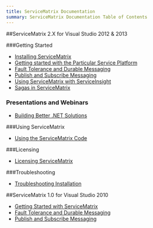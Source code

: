 ```yaml
---
title: ServiceMatrix Documentation
summary: ServiceMatrix Documentation Table of Contents
---
```


##ServiceMatrix 2.X for Visual Studio 2012 & 2013

###Getting Started
- [Installing ServiceMatrix](installing-servicematrix-2.0)
- [Getting started with the Particular Service Platform](getting-started-with-servicematrix-2.0)
- [Fault Tolerance and Durable Messaging](getting-started-with-nservicebus-using-servicematrix-2.0-fault-tolerance)
- [Publish and Subscribe Messaging](getting-started-with-nservicebus-using-servicematrix-2.0-publish-subscribe)
- [Using ServiceMatrix with ServiceInsight](servicematrix-serviceinsight.md "Using ServiceMatrix and ServiceInsight Together")
- [Sagas in ServiceMatrix](getting-started-sagasfullduplex-2.0.md "Sagas in ServiceMatrix")

### Presentations and Webinars
- [Building Better .NET Solutions](http://fast.wistia.net/embed/iframe/4348umnahj?canonicalUrl=https%3A%2F%2Fparticular-1.wistia.com%2Fmedias%2F4348umnahj&canonicalTitle=Building%20Better%20.NET%20Solutions%20with%20the%20Particular%20Service%20Platform%20-%20particular-1&autoPlay=true)

###Using ServiceMatrix
- [Using the ServiceMatrix Code](customizing-extending.md "Using and Understanding ServiceMatrix generated code")

###Licensing
- [Licensing ServiceMatrix](licensing-servicematrix-v2.0)

###Troubleshooting
- [Troubleshooting Installation](installing-servicematrix-2.0)

##ServiceMatrix 1.0 for Visual Studio 2010
- [Getting Started with ServiceMatrix](getting-started-creating-a-new-project-servicematrix-1.0)
- [Fault Tolerance and Durable Messaging](getting-started-fault-tolerance-servicematrix-1.0)
- [Publish and Subscribe Messaging](getting-started-publish-subscribe-communication-servicematrix-1.0)


